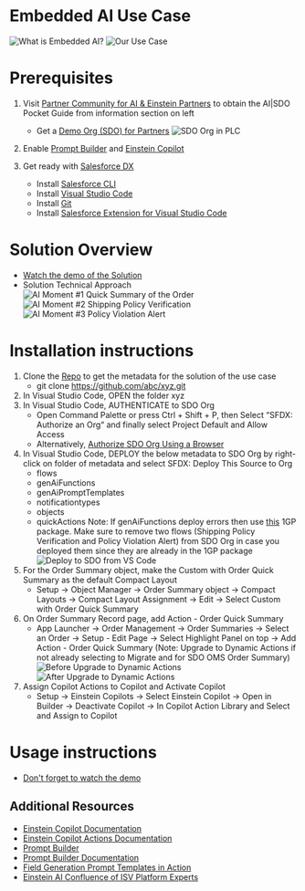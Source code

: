 # Embedded AI Use Case
![What is Embedded AI?](README-Images/2.png)
![Our Use Case](README-Images/1.png)

# Prerequisites

1. Visit [Partner Community for AI & Einstein Partners](https://partners.salesforce.com/_ui/core/chatter/groups/GroupProfilePage?g=0F94V000000g5m5&fromEmail=1) to obtain the AI|SDO Pocket Guide from information section on left
    - Get a [Demo Org (SDO) for Partners](https://salesforce.quip.com/4m1gAiNB4O5I#temp:C:abXe66becdc9c4e44baa4491c352)
        ![SDO Org in PLC](README-Images/6.png)

2. Enable [Prompt Builder](https://salesforce.quip.com/4m1gAiNB4O5I#temp:C:abX97591d0fb3b148398bb4dd599) and [Einstein Copilot](https://salesforce.quip.com/4m1gAiNB4O5I#temp:C:abX02f483812795425d8563c8d24)

3. Get ready with [Salesforce DX](https://trailhead.salesforce.com/content/learn/projects/quick-start-salesforce-dx)
    - Install [Salesforce CLI](https://developer.salesforce.com/docs/atlas.en-us.sfdx_setup.meta/sfdx_setup/sfdx_setup_install_cli.htm)
    - Install [Visual Studio Code](https://code.visualstudio.com/download)
    - Install [Git](https://git-scm.com/downloads)
    - Install [Salesforce Extension for Visual Studio Code](https://developer.salesforce.com/docs/platform/sfvscode-extensions/guide)

# Solution Overview
- [Watch the demo of the Solution](https://salesforce.vidyard.com/watch/h9n8v29iAvH6mXp1C85RK4?)
- Solution Technical Approach
    ![AI Moment #1 Quick Summary of the Order](README-Images/3.png)
    ![AI Moment #2 Shipping Policy Verification](README-Images/4.png)
    ![AI Moment #3 Policy Violation Alert](README-Images/5.png)
# Installation instructions
1. Clone the [Repo](TBD) to get the metadata for the solution of the use case
    - git clone https://github.com/abc/xyz.git
2. In Visual Studio Code, OPEN the folder xyz
3. In Visual Studio Code, AUTHENTICATE to SDO Org
    - Open Command Palette or press Ctrl + Shift + P, then Select “SFDX: Authorize an Org“ and finally select Project Default and Allow Access
    - Alternatively, [Authorize SDO Org Using a Browser](https://developer.salesforce.com/docs/atlas.en-us.sfdx_dev.meta/sfdx_dev/sfdx_dev_auth_web_flow.htm)
4. In Visual Studio Code, DEPLOY the below metadata to SDO Org by right-click on folder of metadata and select SFDX: Deploy This Source to Org 
    - flows
    - genAiFunctions
    - genAiPromptTemplates
    - notificationtypes
    - objects
    - quickActions
    Note: If genAiFunctions deploy errors then use [this](https://login.salesforce.com/packaging/installPackage.apexp?p0=04tao000000myt7) 1GP package. Make sure to remove two flows (Shipping Policy Verification and Policy Violation Alert) from SDO Org in case you deployed them since they are already in the 1GP package
    ![Deploy to SDO from VS Code](README-Images/7.png)
5. For the Order Summary object, make the Custom with Order Quick Summary as the default Compact Layout
    - Setup -> Object Manager -> Order Summary object -> Compact Layouts -> Compact Layout Assignment -> Edit -> Select Custom with Order Quick Summary
6. On Order Summary Record page, add Action - Order Quick Summary
    - App Launcher -> Order Management -> Order Summaries -> Select an Order -> Setup - Edit Page -> Select Highlight Panel on top -> Add Action - Order Quick Summary (Note: Upgrade to Dynamic Actions if not already selecting to Migrate and for SDO OMS Order Summary)
    ![Before Upgrade to Dynamic Actions](README-Images/8.png)
    ![After Upgrade to Dynamic Actions](README-Images/9.png)
7. Assign Copilot Actions to Copilot and Activate Copilot
    - Setup -> Einstein Copilots -> Select Einstein Copilot -> Open in Builder -> Deactivate Copilot -> In Copilot Action Library and Select and Assign to Copilot

# Usage instructions
- [Don't forget to watch the demo](https://salesforce.vidyard.com/watch/h9n8v29iAvH6mXp1C85RK4?)

## Additional Resources
- [Einstein Copilot Documentation](https://help.salesforce.com/s/articleView?id=sf.copilot_intro.htm&type=5)
- [Einstein Copilot Actions Documentation](https://help.salesforce.com/s/articleView?id=sf.copilot_actions.htm&type=5)
- [Prompt Builder](https://www.salesforce.com/artificial-intelligence/prompt-builder/)
- [Prompt Builder Documentation](https://help.salesforce.com/s/articleView?id=sf.prompt_builder_about.htm&type=5)
- [Field Generation Prompt Templates in Action](https://help.salesforce.com/s/articleView?id=sf.prompt_builder_templates_in_action_field_gen.htm&type=5)
- [Einstein AI Confluence of ISV Platform Experts](https://confluence.internal.salesforce.com/pages/viewpage.action?pageId=661204803)

